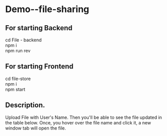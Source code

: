 # Demo--file-sharing

## For starting Backend
cd File - backend <br />
npm i <br />
npm run rev <br />

## For starting Frontend
cd file-store <br />
npm i <br />
npm start <br />

## Description.
Upload File with User's Name. 
Then you'll be able to see the file updated in the table below. 
Once, you hover over the file name and click it, a new window tab will open the file.
